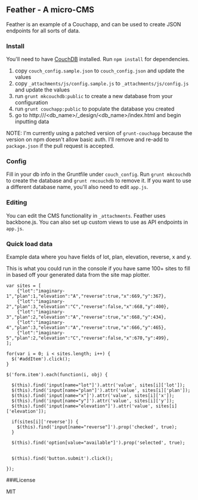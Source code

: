 ## Feather - A micro-CMS

Feather is an example of a Couchapp, and can be used to create JSON endpoints
for all sorts of data.

### Install

You'll need to have
[CouchDB](http://docs.couchdb.org/en/latest/install/index.html) installed. Run
`npm install` for dependencies.

1. copy `couch_config.sample.json` to `couch_config.json` and update the values
2. copy `_attachments/js/config.sample.js` to `_attachments/js/config.js` and update the values
3. run `grunt mkcouchdb:public` to create a new database from your configuration
4. run `grunt couchapp:public` to populate the database you created
5. go to http://<hostname>/<db_name>/_design/<db_name>/index.html and begin inputting data

NOTE: I'm currently using a patched version of `grunt-couchapp` because the
version on npm doesn't allow basic auth. I'll remove and re-add to
`package.json` if the pull request is accepted.

### Config

Fill in your db info in the Gruntfile under `couch_config`. Run `grunt
mkcouchdb` to create the database and `grunt rmcouchdb` to remove it. If you
want to use a different database name, you'll also need to edit `app.js`.

### Editing

You can edit the CMS functionality in `_attachments`. Feather uses backbone.js.
You can also set up custom views to use as API endpoints in `app.js`.

### Quick load data

Example data where you have fields of lot, plan, elevation, reverse, x and y.

This is what you could run in the console if you have same 100+ sites to fill in based off your generated data from the site map plotter.

```
var sites = [
    {"lot":"imaginary-1","plan":1,"elevation":"A","reverse":true,"x":669,"y":367},
    {"lot":"imaginary-2","plan":3,"elevation":"C","reverse":false,"x":668,"y":400},
    {"lot":"imaginary-3","plan":2,"elevation":"A","reverse":true,"x":668,"y":434},
    {"lot":"imaginary-4","plan":3,"elevation":"A","reverse":true,"x":666,"y":465},
    {"lot":"imaginary-5","plan":2,"elevation":"C","reverse":false,"x":670,"y":499},
];

for(var i = 0; i < sites.length; i++) {
  $('#addItem').click();
}

$('form.item').each(function(i, obj) {

  $(this).find('input[name="lot"]').attr('value', sites[i]['lot']);
  $(this).find('input[name="plan"]').attr('value', sites[i]['plan']);
  $(this).find('input[name="x"]').attr('value', sites[i]['x']);
  $(this).find('input[name="y"]').attr('value', sites[i]['y']);
  $(this).find('input[name="elevation"]').attr('value', sites[i]['elevation']);

  if(sites[i]['reverse']) {
    $(this).find('input[name="reverse"]').prop('checked', true);
  }

  $(this).find('option[value="available"]').prop('selected', true);


  $(this).find('button.submit').click();

});

```

###License

MIT
